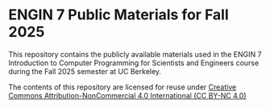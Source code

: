 # ENGIN 7 Public Materials for Fall 2025

This repository contains the publicly available materials used in the ENGIN 7 Introduction to Computer Programming for Scientists and Engineers course during the Fall 2025 semester at UC Berkeley.

The contents of this repository are licensed for reuse under [Creative Commons Attribution-NonCommercial 4.0 International (CC BY-NC 4.0)](http://creativecommons.org/licenses/by-nc/4.0/)

